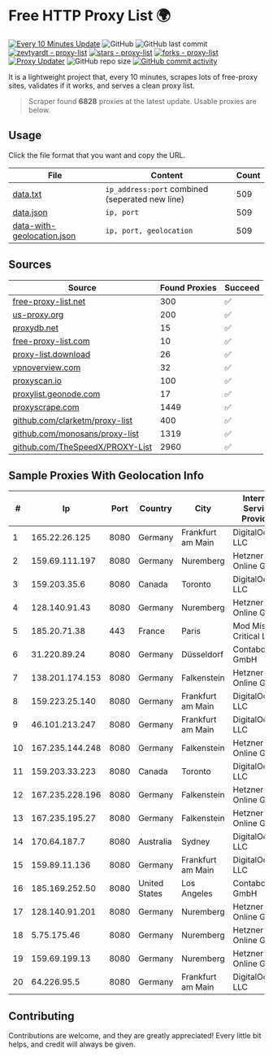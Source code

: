
# Free HTTP Proxy List 🌍

[![Every 10 Minutes Update](https://github.com/mertguvencli/http-proxy-list/actions/workflows/main.yml/badge.svg?branch=main)](https://github.com/mertguvencli/http-proxy-list/actions/workflows/main.yml)
![GitHub](https://img.shields.io/github/license/mertguvencli/http-proxy-list)
![GitHub last commit](https://img.shields.io/github/last-commit/mertguvencli/http-proxy-list)
[![zevtyardt - proxy-list](https://img.shields.io/static/v1?label=zevtyardt&message=proxy-list&color=blue&logo=github)](https://github.com/zevtyardt/proxy-list "Go to GitHub repo")
[![stars - proxy-list](https://img.shields.io/github/stars/zevtyardt/proxy-list?style=social)](https://github.com/zevtyardt/proxy-list)
[![forks - proxy-list](https://img.shields.io/github/forks/zevtyardt/proxy-list?style=social)](https://github.com/zevtyardt/proxy-list)
[![Proxy Updater](https://github.com/zevtyardt/proxy-list/workflows/Proxy%20Updater/badge.svg)](https://github.com/zevtyardt/proxy-list/actions?query=workflow:"Proxy+Updater")
![GitHub repo size](https://img.shields.io/github/repo-size/zevtyardt/proxy-list)
[![GitHub commit activity](https://img.shields.io/github/commit-activity/m/zevtyardt/proxy-list?logo=commits)](https://github.com/zevtyardt/proxy-list/commits/main)

It is a lightweight project that, every 10 minutes, scrapes lots of free-proxy sites, validates if it works, and serves a clean proxy list.

> Scraper found **6828** proxies at the latest update. Usable proxies are below.

## Usage

Click the file format that you want and copy the URL.

|File|Content|Count|
|----|-------|-----|
|[data.txt](https://raw.githubusercontent.com/mertguvencli/http-proxy-list/main/proxy-list/data.txt)|`ip_address:port` combined (seperated new line)|509|
|[data.json](https://raw.githubusercontent.com/mertguvencli/http-proxy-list/main/proxy-list/data.json)|`ip, port`|509|
|[data-with-geolocation.json](https://raw.githubusercontent.com/mertguvencli/http-proxy-list/main/proxy-list/data-with-geolocation.json)|`ip, port, geolocation`|509|

## Sources

|Source|Found Proxies|Succeed|
|------|-------------|-------|
|[free-proxy-list.net](https://free-proxy-list.net)|300|✅|
|[us-proxy.org](https://www.us-proxy.org)|200|✅|
|[proxydb.net](http://proxydb.net)|15|✅|
|[free-proxy-list.com](https://free-proxy-list.com/?page=&port=&type%5B%5D=http&type%5B%5D=https&up_time=0&search=Search)|10|✅|
|[proxy-list.download](https://www.proxy-list.download/HTTP)|26|✅|
|[vpnoverview.com](https://vpnoverview.com/privacy/anonymous-browsing/free-proxy-servers)|32|✅|
|[proxyscan.io](https://www.proxyscan.io)|100|✅|
|[proxylist.geonode.com](https://proxylist.geonode.com/api/proxy-list?limit=300&page=1&sort_by=lastChecked&sort_type=desc&protocols=http,https)|17|✅|
|[proxyscrape.com](https://api.proxyscrape.com/v2/?request=displayproxies&protocol=http&timeout=10000&country=all&ssl=all&anonymity=all)|1449|✅|
|[github.com/clarketm/proxy-list](https://raw.githubusercontent.com/clarketm/proxy-list/master/proxy-list-raw.txt)|400|✅|
|[github.com/monosans/proxy-list](https://raw.githubusercontent.com/monosans/proxy-list/main/proxies/http.txt)|1319|✅|
|[github.com/TheSpeedX/PROXY-List](https://raw.githubusercontent.com/TheSpeedX/PROXY-List/master/http.txt)|2960|✅|


## Sample Proxies With Geolocation Info

|#|Ip|Port|Country|City|Internet Service Provider|
|-|--|----|-------|----|-------------------------|
|1|165.22.26.125|8080|Germany|Frankfurt am Main|DigitalOcean, LLC|
|2|159.69.111.197|8080|Germany|Nuremberg|Hetzner Online GmbH|
|3|159.203.35.6|8080|Canada|Toronto|DigitalOcean, LLC|
|4|128.140.91.43|8080|Germany|Nuremberg|Hetzner Online GmbH|
|5|185.20.71.38|443|France|Paris|Mod Mission Critical LLC|
|6|31.220.89.24|8080|Germany|Düsseldorf|Contabo GmbH|
|7|138.201.174.153|8080|Germany|Falkenstein|Hetzner Online GmbH|
|8|159.223.25.140|8080|Germany|Frankfurt am Main|DigitalOcean, LLC|
|9|46.101.213.247|8080|Germany|Frankfurt am Main|DigitalOcean, LLC|
|10|167.235.144.248|8080|Germany|Falkenstein|Hetzner Online GmbH|
|11|159.203.33.223|8080|Canada|Toronto|DigitalOcean, LLC|
|12|167.235.228.196|8080|Germany|Falkenstein|Hetzner Online GmbH|
|13|167.235.195.27|8080|Germany|Falkenstein|Hetzner Online GmbH|
|14|170.64.187.7|8080|Australia|Sydney|DigitalOcean, LLC|
|15|159.89.11.136|8080|Germany|Frankfurt am Main|DigitalOcean, LLC|
|16|185.169.252.50|8080|United States|Los Angeles|Contabo GmbH|
|17|128.140.91.201|8080|Germany|Nuremberg|Hetzner Online GmbH|
|18|5.75.175.46|8080|Germany|Nuremberg|Hetzner Online GmbH|
|19|159.69.199.13|8080|Germany|Nuremberg|Hetzner Online GmbH|
|20|64.226.95.5|8080|Germany|Frankfurt am Main|DigitalOcean, LLC|



## Contributing

Contributions are welcome, and they are greatly appreciated! Every
little bit helps, and credit will always be given.

